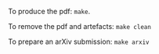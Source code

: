 To produce the pdf: `make`.

To remove the pdf and artefacts: `make clean`

To prepare an arXiv submission: `make arxiv`
